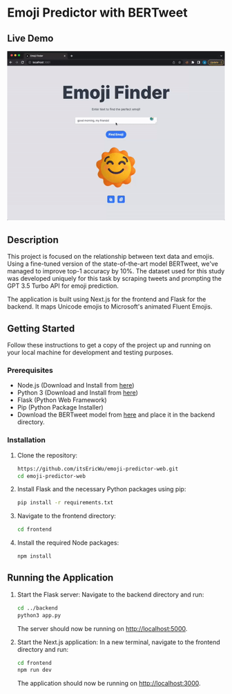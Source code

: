 # Emoji Predictor with BERTweet

## Live Demo

![Demo](./demo.gif)

## Description

This project is focused on the relationship between text data and emojis. Using a fine-tuned version of the state-of-the-art model BERTweet, we've managed to improve top-1 accuracy by 10%. The dataset used for this study was developed uniquely for this task by scraping tweets and prompting the GPT 3.5 Turbo API for emoji prediction.

The application is built using Next.js for the frontend and Flask for the backend. It maps Unicode emojis to Microsoft's animated Fluent Emojis.

## Getting Started

Follow these instructions to get a copy of the project up and running on your local machine for development and testing purposes.

### Prerequisites

- Node.js (Download and Install from [here](https://nodejs.org/))
- Python 3 (Download and Install from [here](https://www.python.org/downloads/))
- Flask (Python Web Framework)
- Pip (Python Package Installer)
- Download the BERTweet model from [here](https://drive.google.com/drive/folders/1jy_YjV1HytxvOZKIdZ8D0i8nd2q1IU_9?usp=sharing) and place it in the backend directory.

### Installation

1. Clone the repository:

   ```bash
   https://github.com/itsEricWu/emoji-predictor-web.git
   cd emoji-predictor-web
   ```

2. Install Flask and the necessary Python packages using pip:

   ```bash
   pip install -r requirements.txt
   ```

3. Navigate to the frontend directory:

   ```bash
   cd frontend
   ```

4. Install the required Node packages:
   ```bash
   npm install
   ```

## Running the Application

1. Start the Flask server:
   Navigate to the backend directory and run:

   ```bash
   cd ../backend
   python3 app.py
   ```

   The server should now be running on [http://localhost:5000](http://localhost:5000).

2. Start the Next.js application:
   In a new terminal, navigate to the frontend directory and run:

   ```bash
   cd frontend
   npm run dev
   ```

   The application should now be running on [http://localhost:3000](http://localhost:3000).
